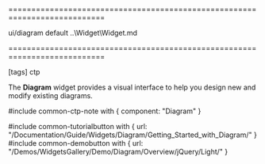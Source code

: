 ===========================================================================
<!--module-->ui/diagram<!--/module-->
<!--export-->default<!--/export-->
<!--inherits-->..\Widget\Widget.md<!--/inherits-->
===========================================================================

<!--shortDescription-->
[tags] ctp

The **Diagram** widget provides a visual interface to help you design new and modify existing diagrams. 

#include common-ctp-note with {
    component: "Diagram"
}
<!--/shortDescription-->

<!--fullDescription-->
#include common-tutorialbutton with {
    url: "/Documentation/Guide/Widgets/Diagram/Getting_Started_with_Diagram/" 
}
#include common-demobutton with {
    url: "/Demos/WidgetsGallery/Demo/Diagram/Overview/jQuery/Light/"
}
<!--/fullDescription-->
